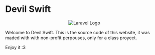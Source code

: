 # Devil Swift
<p align="center"><img src="https://raw.githubusercontent.com/hatsumiku03/icons/refs/heads/main/IconsNotMine/DevilGenSymbolJin.png width="400" alt="Laravel Logo"></p>

Welcome to Devil Swift.
This is the source code of this website, it was maded with with non-profit perpouses, only for a class proyect.

Enjoy it :3